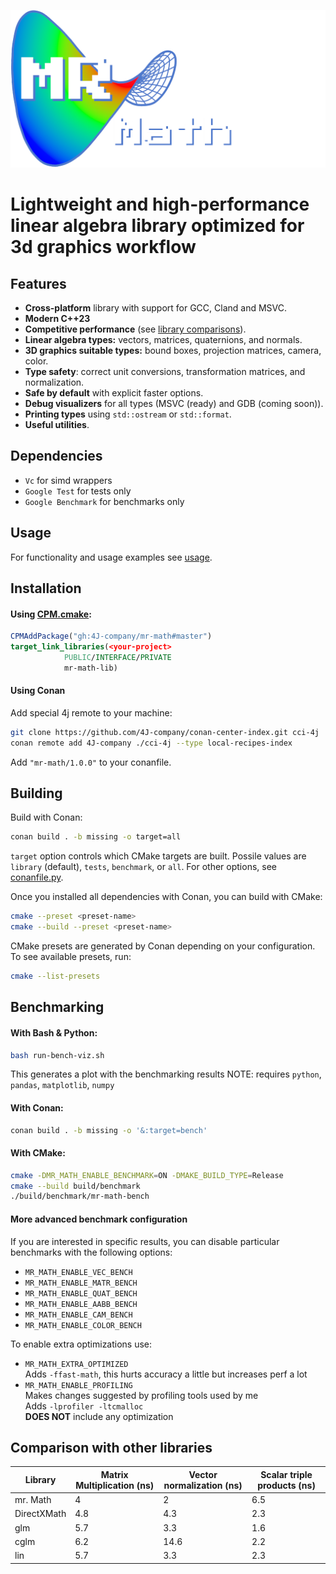 ![mr. Math](./mr-math-logo.png) 
# Lightweight and high-performance linear algebra library optimized for 3d graphics workflow

## Features
- **Cross-platform** library with support for GCC, Cland and MSVC.
- **Modern C++23**
- **Competitive performance** (see [library comparisons](README.md#comparison-with-other-libraries)).
- **Linear algebra types:** vectors, matrices, quaternions, and normals.
- **3D graphics suitable types:** bound boxes, projection matrices, camera, color.
- **Type safety**: correct unit conversions, transformation matrices, and normalization.
- **Safe by default** with explicit faster options.
- **Debug visualizers** for all types (MSVC (ready) and GDB (coming soon)).
- **Printing types** using `std::ostream` or `std::format`.
- **Useful utilities**.


## Dependencies
- `Vc`               for simd wrappers
- `Google Test`      for tests only
- `Google Benchmark` for benchmarks only


## Usage
For functionality and usage examples see [usage](USAGE.md).

## Installation
#### Using [CPM.cmake](https://github.com/cpm-cmake/CPM.cmake):
```cmake
CPMAddPackage("gh:4J-company/mr-math#master")
target_link_libraries(<your-project>
            PUBLIC/INTERFACE/PRIVATE
            mr-math-lib)
```

#### Using Conan
Add special 4j remote to your machine:
```sh
git clone https://github.com/4J-company/conan-center-index.git cci-4j
conan remote add 4J-company ./cci-4j --type local-recipes-index
```

Add `"mr-math/1.0.0"` to your conanfile.


## Building
Build with Conan:
```bash
conan build . -b missing -o target=all
```
`target` option controls which CMake targets are built. Possile values are `library` (default), `tests`, `benchmark`, or `all`.
For other options, see [conanfile.py](conanfile.py).

Once you installed all dependencies with Conan, you can build with CMake:
```bash
cmake --preset <preset-name>
cmake --build --preset <preset-name>
```
CMake presets are generated by Conan depending on your configuration. To see available presets, run:
```bash
cmake --list-presets
```

## Benchmarking
#### With Bash & Python:
```bash
bash run-bench-viz.sh
```
This generates a plot with the benchmarking results
NOTE: requires `python`, `pandas`, `matplotlib`, `numpy`

#### With Conan:
```bash
conan build . -b missing -o '&:target=bench'
```

#### With CMake:
```bash
cmake -DMR_MATH_ENABLE_BENCHMARK=ON -DMAKE_BUILD_TYPE=Release
cmake --build build/benchmark
./build/benchmark/mr-math-bench
```

#### More advanced benchmark configuration
If you are interested in specific results, you can disable particular benchmarks with the following options:
- `MR_MATH_ENABLE_VEC_BENCH`
- `MR_MATH_ENABLE_MATR_BENCH`
- `MR_MATH_ENABLE_QUAT_BENCH`
- `MR_MATH_ENABLE_AABB_BENCH`
- `MR_MATH_ENABLE_CAM_BENCH`
- `MR_MATH_ENABLE_COLOR_BENCH`

To enable extra optimizations use:
- `MR_MATH_EXTRA_OPTIMIZED` \
    Adds `-ffast-math`, this hurts accuracy a little but increases perf a lot
- `MR_MATH_ENABLE_PROFILING` \
    Makes changes suggested by profiling tools used by me \
    Adds `-lprofiler -ltcmalloc` \
    **DOES NOT** include any optimization

## Comparison with other libraries
| Library      | Matrix Multiplication (ns) | Vector normalization (ns) | Scalar triple products (ns) |
|--------------|----------------------------|---------------------------|-----------------------------|
| mr. Math     |              4             |             2             |            6.5              |
| DirectXMath  |            4.8             |           4.3             |            2.3              |
| glm          |            5.7             |           3.3             |            1.6              |
| cglm         |            6.2             |          14.6             |            2.2              |
| lin          |            5.7             |           3.3             |            2.3              |
